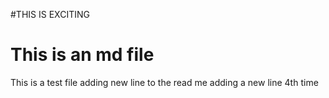 #THIS IS EXCITING
# This is an md file
This is a test file
adding new line to the read me
adding a new line 4th time